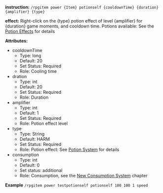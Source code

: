 **instruction:**
`/rpgitem power {Item} potionself {cooldownTime} {duration} {amplifier} {type}`

**effect:**
  Right-click on the {type} potion effect of level {amplifier} for {duration} game moments, and cooldown time. Potions available: See the [Potion Effects](/NyaaCat/RPGitems-reloaded/wiki/en:Potion-Effects) for details

**Attributes:**
- cooldownTime
  - Type: long
  - Default: 20
  - Set Status: Required
  - Role: Cooling time
- dration
  - Type: int
  - Default: 20
  - Set Status: Required
  - Role: Duration
- amplifier
  - Type: int
  - Default: 1
  - Set Status: Required
  - Role: Potion effect level
- type
  - Type: String
  - Default: HARM
  - Set Status: Required
  - Role: Potion effect: See [Potion System](/NyaaCat/RPGitems-reloaded/wiki/en:Potion-Effects) for details
- consumption
  - Type: int
  - Default: 0
  - Set status: additional
  - Role: Consumption, see the [New Consumption System](https://github.com/NyaaCat/RPGitems-reloaded/wiki/New-durability-system) chapter

**Example**
`/rpgitem power testpotionself potionself 100 100 1 speed `
